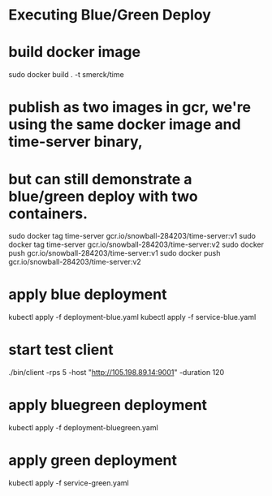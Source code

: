 # Executing Blue/Green Deploy

# build docker image
sudo docker build . -t smerck/time

# publish as two images in gcr, we're using the same docker image and time-server binary,
# but can still demonstrate a blue/green deploy with two containers.
sudo docker tag time-server gcr.io/snowball-284203/time-server:v1
sudo docker tag time-server gcr.io/snowball-284203/time-server:v2
sudo docker push gcr.io/snowball-284203/time-server:v1
sudo docker push gcr.io/snowball-284203/time-server:v2

# apply blue deployment
kubectl apply -f deployment-blue.yaml
kubectl apply -f service-blue.yaml

# start test client
./bin/client -rps 5 -host "http://105.198.89.14:9001" -duration 120

# apply bluegreen deployment
kubectl apply -f deployment-bluegreen.yaml

# apply green deployment
kubectl apply -f service-green.yaml
